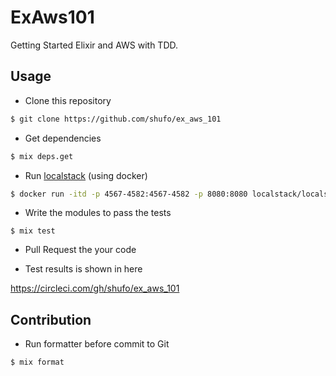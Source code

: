 # ExAws101

Getting Started Elixir and AWS with TDD.

## Usage

- Clone this repository

```bash
$ git clone https://github.com/shufo/ex_aws_101
```

- Get dependencies

```bash
$ mix deps.get
```

- Run [localstack](https://github.com/localstack/localstack) (using docker)

```bash
$ docker run -itd -p 4567-4582:4567-4582 -p 8080:8080 localstack/localstack
```

- Write the modules to pass the tests

```
$ mix test
```

- Pull Request the your code

- Test results is shown in here

https://circleci.com/gh/shufo/ex_aws_101

## Contribution

- Run formatter before commit to Git

```
$ mix format
```
